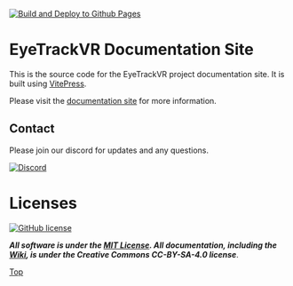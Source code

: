 [![Build and Deploy to Github Pages](https://github.com/RedHawk989/EyeTrackVR-Docs/actions/workflows/build_release_vitepress.yml/badge.svg)](https://github.com/RedHawk989/EyeTrackVR-Docs/actions/workflows/build_release_vitepress.yml)

# EyeTrackVR Documentation Site

This is the source code for the EyeTrackVR project documentation site. It is built using [VitePress](https://vitepress.vuejs.org/).

Please visit the [documentation site](https://docs.eyetrackvr.dev/) for more information.

## Contact

Please join our discord for updates and any questions.

[![Discord](https://discord.com/api/guilds/946212245187199026/widget.png?style=banner3)](https://discord.gg/kkXYbVykZX)

# Licenses

[![GitHub license](https://img.shields.io/github/license/RedHawk989/EyeTrackVR?style=plastic)](./LICENSE)

***All software is under the [MIT License](http://opensource.org/licenses/MIT).
All documentation, including the [Wiki](https://github.com/RedHawk989/EyeTrackVR/wiki), is under the Creative Commons CC-BY-SA-4.0 license***.

<!-- <div align="center">
<img src="./docs/assets/images/licenses/licenses.svg" width="300" alt="Open Licenses" />
</div> -->

[Top](#eyetrackvr)
